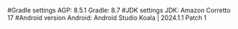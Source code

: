 #Gradle settings
AGP: 8.5.1
Gradle: 8.7
#JDK settings
JDK: Amazon Corretto 17
#Android version
Android: Android Studio Koala | 2024.1.1 Patch 1